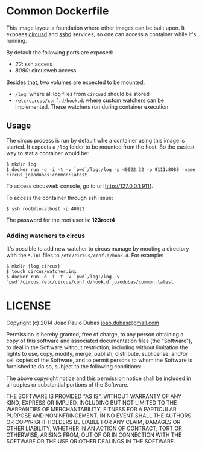 # Common Dockerfile

This image layout a foundation where other images can be built upon. It exposes
[circusd][circusd] and [sshd][sshd] services, so one can access a container
while it's running.

By default the following ports are exposed:

* _22_: ssh access
* _8080_: circusweb access

Besides that, two volumes are expected to be mounted:

* `/log`: where all log files from `circusd` should be stored
* `/etc/circus/conf.d/hook.d`: where custom [watchers][circus-watcher] can be
  implemented. These watchers run during container execution.

## Usage

The circus process is run by default whe a container using this image is
started. It expects a `/log` folder to be mounted from the host. So the easiest
way to stat a container would be:

```shell
$ mkdir log
$ docker run -d -i -t -v `pwd`/log:/log -p 40022:22 -p 9111:8080 -name circus joaodubas:common:latest
```

To access circusweb console, go to url http://127.0.0.1:9111.

To access the container through ssh issue:

```shell
$ ssh root@localhost -p 40022
```

The password for the root user is: __123root4__

### Adding watchers to circus

It's possible to add new watcher to circus manage by mouting a directory with
the `*.ini` files to `/etc/circus/conf.d/hook.d`. For example:

```shell
$ mkdir {log,circus}
$ touch circus/watcher.ini
$ docker run -d -i -t -v `pwd`/log:/log -v `pwd`/circus:/etc/circus/conf.d/hook.d joaodubas/common:latest
```

# LICENSE

Copyright (c) 2014 Joao Paulo Dubas <joao.dubas@gmail.com>

Permission is hereby granted, free of charge, to any person obtaining a copy
of this software and associated documentation files (the "Software"), to deal
in the Software without restriction, including without limitation the rights
to use, copy, modify, merge, publish, distribute, sublicense, and/or sell
copies of the Software, and to permit persons to whom the Software is
furnished to do so, subject to the following conditions:

The above copyright notice and this permission notice shall be included in
all copies or substantial portions of the Software.

THE SOFTWARE IS PROVIDED "AS IS", WITHOUT WARRANTY OF ANY KIND, EXPRESS OR
IMPLIED, INCLUDING BUT NOT LIMITED TO THE WARRANTIES OF MERCHANTABILITY,
FITNESS FOR A PARTICULAR PURPOSE AND NONINFRINGEMENT. IN NO EVENT SHALL THE
AUTHORS OR COPYRIGHT HOLDERS BE LIABLE FOR ANY CLAIM, DAMAGES OR OTHER
LIABILITY, WHETHER IN AN ACTION OF CONTRACT, TORT OR OTHERWISE, ARISING FROM,
OUT OF OR IN CONNECTION WITH THE SOFTWARE OR THE USE OR OTHER DEALINGS IN
THE SOFTWARE.

[circusd]: http://circus.readthedocs.org/en/latest/
[circus-watcher]: http://circus.readthedocs.org/en/latest/for-ops/configuration/#watcher-name-as-many-sections-as-you-want
[sshd]: http://www.openssh.com
